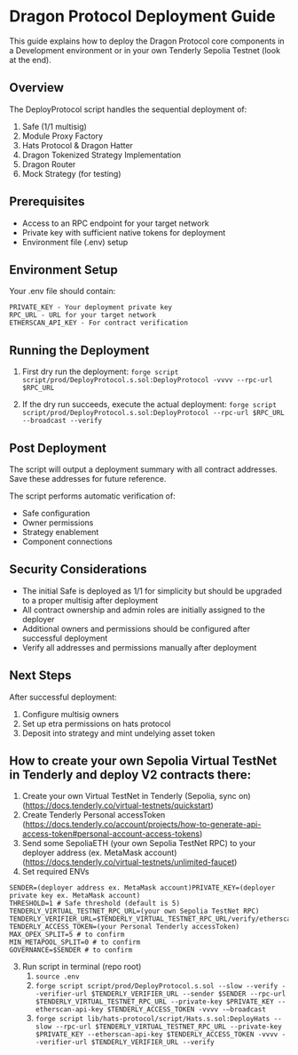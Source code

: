 # Dragon Protocol Deployment Guide

This guide explains how to deploy the Dragon Protocol core components in a Development environment or in your own Tenderly Sepolia Testnet (look at the end).

## Overview

The DeployProtocol script handles the sequential deployment of:

1. Safe (1/1 multisig)
2. Module Proxy Factory 
3. Hats Protocol & Dragon Hatter
4. Dragon Tokenized Strategy Implementation
5. Dragon Router
6. Mock Strategy (for testing)

## Prerequisites

- Access to an RPC endpoint for your target network
- Private key with sufficient native tokens for deployment
- Environment file (.env) setup

## Environment Setup

Your .env file should contain:

```
PRIVATE_KEY - Your deployment private key
RPC_URL - URL for your target network
ETHERSCAN_API_KEY - For contract verification
```

## Running the Deployment

1. First dry run the deployment:
   ```forge script script/prod/DeployProtocol.s.sol:DeployProtocol -vvvv --rpc-url $RPC_URL```

2. If the dry run succeeds, execute the actual deployment:
   ```forge script script/prod/DeployProtocol.s.sol:DeployProtocol --rpc-url $RPC_URL --broadcast --verify```

## Post Deployment

The script will output a deployment summary with all contract addresses. Save these addresses for future reference.

The script performs automatic verification of:
- Safe configuration
- Owner permissions
- Strategy enablement
- Component connections

## Security Considerations 

- The initial Safe is deployed as 1/1 for simplicity but should be upgraded to a proper multisig after deployment
- All contract ownership and admin roles are initially assigned to the deployer
- Additional owners and permissions should be configured after successful deployment
- Verify all addresses and permissions manually after deployment

## Next Steps

After successful deployment:
1. Configure multisig owners
2. Set up etra permissions on hats protocol
4. Deposit into strategy and mint undelying asset token
## How to create your own Sepolia Virtual TestNet in Tenderly and deploy V2 contracts there:

1. Create your own Virtual TestNet in Tenderly (Sepolia, sync on) (https://docs.tenderly.co/virtual-testnets/quickstart)
2. Create Tenderly Personal accessToken (https://docs.tenderly.co/account/projects/how-to-generate-api-access-token#personal-account-access-tokens)
3. Send some SepoliaETH (your own Sepolia TestNet RPC) to your deployer address (ex. MetaMask account) (https://docs.tenderly.co/virtual-testnets/unlimited-faucet)
4. Set required ENVs

```
SENDER=(deployer address ex. MetaMask account)PRIVATE_KEY=(deployer private key ex. MetaMask account)
THRESHOLD=1 # Safe threshold (default is 5)
TENDERLY_VIRTUAL_TESTNET_RPC_URL=(your own Sepolia TestNet RPC)
TENDERLY_VERIFIER_URL=$TENDERLY_VIRTUAL_TESTNET_RPC_URL/verify/etherscan
TENDERLY_ACCESS_TOKEN=(your Personal Tenderly accessToken)
MAX_OPEX_SPLIT=5 # to confirm
MIN_METAPOOL_SPLIT=0 # to confirm
GOVERNANCE=$SENDER # to confirm
```

3. Run script in terminal (repo root)
   1. `source .env`
   2. ```forge script script/prod/DeployProtocol.s.sol --slow --verify --verifier-url $TENDERLY_VERIFIER_URL --sender $SENDER --rpc-url $TENDERLY_VIRTUAL_TESTNET_RPC_URL --private-key $PRIVATE_KEY --etherscan-api-key $TENDERLY_ACCESS_TOKEN -vvvv -—broadcast```
   3. ```forge script lib/hats-protocol/script/Hats.s.sol:DeployHats --slow --rpc-url $TENDERLY_VIRTUAL_TESTNET_RPC_URL --private-key $PRIVATE_KEY --etherscan-api-key $TENDERLY_ACCESS_TOKEN -vvvv --verifier-url $TENDERLY_VERIFIER_URL --verify```